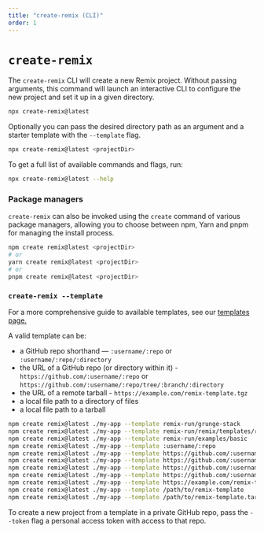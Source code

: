 ```yaml
---
title: "create-remix (CLI)"
order: 1
---
```


# `create-remix`

The `create-remix` CLI will create a new Remix project. Without passing arguments, this command will launch an interactive CLI to configure the new project and set it up in a given directory.

```sh
npx create-remix@latest
```

Optionally you can pass the desired directory path as an argument and a starter template with the `--template` flag.

```sh
npx create-remix@latest <projectDir>
```

To get a full list of available commands and flags, run:

```sh
npx create-remix@latest --help
```

### Package managers

`create-remix` can also be invoked using the `create` command of various package managers, allowing you to choose between npm, Yarn and pnpm for managing the install process.

```sh
npm create remix@latest <projectDir>
# or
yarn create remix@latest <projectDir>
# or
pnpm create remix@latest <projectDir>
```

### `create-remix --template`

For a more comprehensive guide to available templates, see our [templates page.][templates]

A valid template can be:

- a GitHub repo shorthand — `:username/:repo` or `:username/:repo/:directory`
- the URL of a GitHub repo (or directory within it) - `https://github.com/:username/:repo` or `https://github.com/:username/:repo/tree/:branch/:directory`
- the URL of a remote tarball - `https://example.com/remix-template.tgz`
- a local file path to a directory of files
- a local file path to a tarball

```sh
npm create remix@latest ./my-app --template remix-run/grunge-stack
npm create remix@latest ./my-app --template remix-run/remix/templates/remix
npm create remix@latest ./my-app --template remix-run/examples/basic
npm create remix@latest ./my-app --template :username/:repo
npm create remix@latest ./my-app --template https://github.com/:username/:repo
npm create remix@latest ./my-app --template https://github.com/:username/:repo/tree/:branch
npm create remix@latest ./my-app --template https://github.com/:username/:repo/archive/refs/tags/:tag.tar.gz
npm create remix@latest ./my-app --template https://github.com/:username/:repo/releases/latest/download/:tag.tar.gz
npm create remix@latest ./my-app --template https://example.com/remix-template.tar.gz
npm create remix@latest ./my-app --template /path/to/remix-template
npm create remix@latest ./my-app --template /path/to/remix-template.tar.gz
```

<aside aria-label="Private GitHub repo templates">
<docs-info>

To create a new project from a template in a private GitHub repo, pass the `--token` flag a personal access token with access to that repo.

</docs-info>
</aside>

[templates]: ../pages/templates